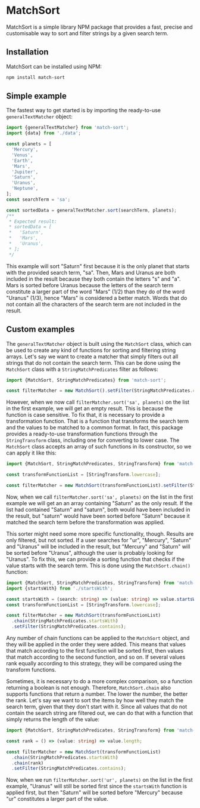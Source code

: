 # MatchSort

MatchSort is a simple library NPM package that provides a fast, precise and customisable way to sort and filter strings by a given search term.

## Installation
MatchSort can be installed using NPM:
```bash
npm install match-sort
```

## Simple example
The fastest way to get started is by importing the ready-to-use `generalTextMatcher` object:

```js
import {generalTextMatcher} from 'match-sort';
import {data} from './data';

const planets = [
  'Mercury',
  'Venus',
  'Earth',
  'Mars',
  'Jupiter',
  'Saturn',
  'Uranus',
  'Neptune',
];
const searchTerm = 'sa';

const sortedData = generalTextMatcher.sort(searchTerm, planets);
/**
 * Expected result:
 * sortedData = [
 *   'Saturn',
 *   'Mars',
 *   'Uranus',
 * ];
 */
```
This example will sort "Saturn" first because it is the only planet that starts with the provided search term, "sa".
Then, Mars and Uranus are both included in the result because they both contain the letters "s" and "a".
Mars is sorted before Uranus because the letters of the search term constitute a larger part of the word "Mars" (1/2) than they do of the word "Uranus" (1/3),
hence "Mars" is considered a better match.
Words that do not contain all the characters of the search term are not included in the result.

## Custom examples
The `generalTextMatcher` object is built using the `MatchSort` class, which can be used to create any kind of functions for sorting and filtering string arrays.
Let's say we want to create a matcher that simply filters out all strings that do not contain the search term.
This can be done using the `MatchSort` class with a `StringMatchPredicates` filter as follows:

```typescript
import {MatchSort, StringMatchPredicates} from 'match-sort';

const filterMatcher = new MatchSort().setFilter(StringMatchPredicates.contains);
```

However, when we now call `filterMatcher.sort('sa', planets)` on the list in the first example, we will get an empty result.
This is because the function is case sensitive. To fix that, it is necessary to provide a transformation function.
That is a function that transforms the search term and the values to be matched to a common format.
In fact, this package provides a ready-to-use transformation functions through the `StringTransform` class, including one for converting to lower case.
The `MatchSort` class accepts an array of such functions in its constructor, so we can apply it like this:

```typescript
import {MatchSort, StringMatchPredicates, StringTransform} from 'match-sort';

const transformFunctionList = [StringTransform.lowercase];

const filterMatcher = new MatchSort(transformFunctionList).setFilter(StringMatchPredicates.contains);
```

Now, when we call `filterMatcher.sort('sa', planets)` on the list in the first example we will get an an array containing "Saturn" as the only result.
If the list had contained "Saturn" and "saturn", both would have been included in the result, but "saturn" would have been sorted before "Saturn" because it matched the search term before the transformation was applied.

This sorter might need some more specific functionality, though. Results are only filtered, but not sorted.
If a user searches for "ur", "Mercury", "Saturn" and "Uranus" will be included in the result, but "Mercury" and "Saturn" will be sorted before "Uranus", although the user is probably looking for "Uranus".
To fix this, we can provide a sorting function that checks if the value starts with the search term.
This is done using the `MatchSort.chain()` function:

```typescript
import {MatchSort, StringMatchPredicates, StringTransform} from 'match-sort';
import {startsWith} from './startsWith';

const startsWith = (search: string) => (value: string) => value.startsWith(search);
const transformFunctionList = [StringTransform.lowercase];

const filterMatcher = new MatchSort(transformFunctionList)
  .chain(StringMatchPredicates.startsWith)
  .setFilter(StringMatchPredicates.contains);
```
Any number of chain functions can be applied to the `MatchSort` object, and they will be applied in the order they were added.
This means that values that match according to the first function will be sorted first, then values that match according to the second function, and so on.
If several values rank equally according to this strategy, they will be compared using the transform functions.

Sometimes, it is necessary to do a more complex comparison, so a function returning a boolean is not enough.
Therefore, `MatchSort.chain` also supports functions that return a number. The lower the number, the better the rank.
Let's say we want to sort the items by how well they match the search term, given that they don't start with it.
Since all values that do not contain the search string are filtered out, we can do that with a function that simply returns the length of the value:

```typescript
import {MatchSort, StringMatchPredicates, StringTransform} from 'match-sort';

const rank = () => (value: string) => value.length;

const filterMatcher = new MatchSort(transformFunctionList)
  .chain(StringMatchPredicates.startsWith)
  .chain(rank)
  .setFilter(StringMatchPredicates.contains);
```
Now, when we run `filterMatcher.sort('ur', planets)` on the list in the first example, "Uranus" will still be sorted first since the `startsWith` function is applied first,
but then "Saturn" will be sorted before "Mercury" because "ur" constitutes a larger part of the value.